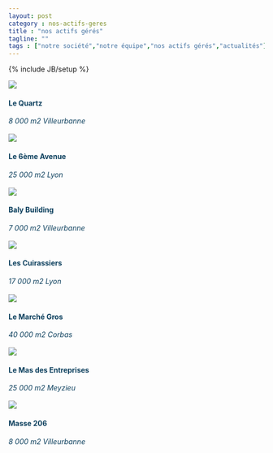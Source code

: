 ```yaml
---
layout: post
category : nos-actifs-geres
title : "nos actifs gérés"
tagline: ""
tags : ["notre société","notre équipe","nos actifs gérés","actualités"]
---
```

{% include JB/setup %}
<div class="row" style="color:#0d405e;">
<div class="col-md-6 col-lg-4">
<img src="{{ ASSET_PATH }}/actus/actu_1.jpg" class="img-responsive">
<h4>Le Quartz</h4>
 <i>8 000 m2 Villeurbanne</i>
<br><br>
</div><div class="col-md-6 col-lg-4">
<img src="{{ ASSET_PATH }}/actus/actu_1.jpg" class="img-responsive">
<h4>Le 6ème Avenue</h4>
<i>25 000 m2 Lyon</i>
<br><br>
</div>
<div class="col-md-6 col-lg-4">
<img src="{{ ASSET_PATH }}/actus/actu_1.jpg" class="img-responsive">
<h4>Baly Building</h4>
 <i>7 000 m2 Villeurbanne</i>
<br><br>
</div>
<div class="col-md-6 col-lg-4">
<img src="{{ ASSET_PATH }}/actus/actu_1.jpg" class="img-responsive">
<h4>Les Cuirassiers</h4>
 <i>17 000 m2 Lyon</i>
<br><br>
</div>
<div class="col-md-6 col-lg-4">
<img src="{{ ASSET_PATH }}/actus/actu_1.jpg" class="img-responsive">
<h4>Le Marché Gros</h4>
 <i>40 000 m2 Corbas</i>
<br><br>
</div>
<div class="col-md-6 col-lg-4">
<img src="{{ ASSET_PATH }}/actus/actu_1.jpg" class="img-responsive">
<h4>Le Mas des Entreprises</h4>
 <i>25 000 m2 Meyzieu</i>
<br><br>
</div>
<div class="col-md-6 col-lg-4">
<img src="{{ ASSET_PATH }}/actus/actu_1.jpg" class="img-responsive">
<h4>Masse 206</h4>
 <i>8 000 m2 Villeurbanne</i>
<br><br>
</div>
</div>
